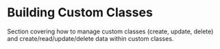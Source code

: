 # Building Custom Classes

Section covering how to manage custom classes (create, update, delete) and create/read/update/delete data within custom classes.
